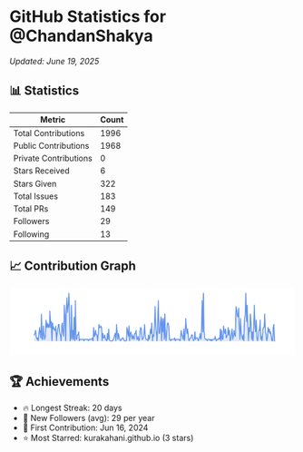 # GitHub Statistics for @ChandanShakya
*Updated: June 19, 2025*

## 📊 Statistics
| Metric | Count |
|--------|--------|
| Total Contributions | 1996 |
| Public Contributions | 1968 |
| Private Contributions | 0 |
| Stars Received | 6 |
| Stars Given | 322 |
| Total Issues | 183 |
| Total PRs | 149 |
| Followers | 29 |
| Following | 13 |

## 📈 Contribution Graph

![Contribution Graph](./contribution_graph.png)

## 🏆 Achievements

- 🔥 Longest Streak: 20 days
- 👥 New Followers (avg): 29 per year
- 📅 First Contribution: Jun 16, 2024
- ⭐ Most Starred: kurakahani.github.io (3 stars)
